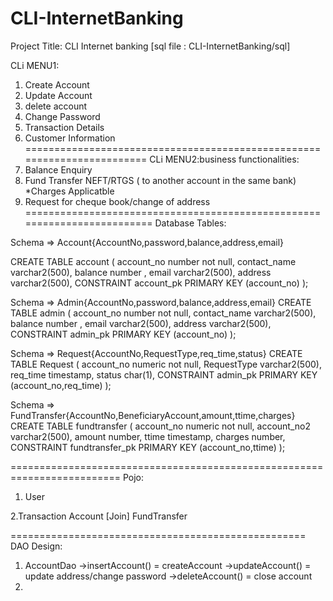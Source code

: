 # CLI-InternetBanking

Project Title: CLI Internet banking [sql file : CLI-InternetBanking/sql]

CLi MENU1:
1. Create Account
2. Update Account
3. delete account
4. Change Password
5. Transaction Details
6. Customer Information 
========================================================================
CLi MENU2:business functionalities:
1. Balance Enquiry
2. Fund Transfer NEFT/RTGS ( to another account in the same bank) *Charges Applicatble
3. Request for cheque book/change of address
=========================================================================
Database Tables:


Schema => Account{AccountNo,password,balance,address,email}

CREATE TABLE account
(
  account_no number not null,
  contact_name varchar2(500),
  balance number ,
  email varchar2(500),
  address varchar2(500),
  CONSTRAINT account_pk PRIMARY KEY (account_no)
);


Schema => Admin{AccountNo,password,balance,address,email}
CREATE TABLE admin
(
  account_no number not null,
  contact_name varchar2(500),
  balance number ,
  email varchar2(500),
  address varchar2(500),
  CONSTRAINT admin_pk PRIMARY KEY (account_no)
);

 Schema => Request{AccountNo,RequestType,req_time,status}
 CREATE TABLE Request
(
  account_no numeric not null,
  RequestType varchar2(500),
  req_time timestamp,
  status char(1),
  CONSTRAINT admin_pk PRIMARY KEY (account_no,req_time)
);
 
Schema => FundTransfer{AccountNo,BeneficiaryAccount,amount,ttime,charges}
CREATE TABLE fundtransfer
(
  account_no numeric not null,
  account_no2 varchar2(500),
  amount number,
  ttime timestamp,
  charges number,
  CONSTRAINT fundtransfer_pk PRIMARY KEY (account_no,ttime)
);
	
=========================================================================
Pojo:
1. User
 
2.Transaction
    Account [Join] FundTransfer
    
	
===================================================
DAO Design:
1. AccountDao
   ->insertAccount() = createAccount
    ->updateAccount() = update address/change password
    ->deleteAccount() = close account
2. 






